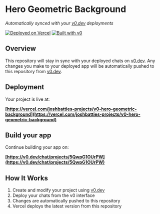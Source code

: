 # Hero Geometric Background

*Automatically synced with your [v0.dev](https://v0.dev) deployments*

[![Deployed on Vercel](https://img.shields.io/badge/Deployed%20on-Vercel-black?style=for-the-badge&logo=vercel)](https://vercel.com/joshbatties-projects/v0-hero-geometric-background)
[![Built with v0](https://img.shields.io/badge/Built%20with-v0.dev-black?style=for-the-badge)](https://v0.dev/chat/projects/5QwpG1OUrPW)

## Overview

This repository will stay in sync with your deployed chats on [v0.dev](https://v0.dev).
Any changes you make to your deployed app will be automatically pushed to this repository from [v0.dev](https://v0.dev).

## Deployment

Your project is live at:

**[https://vercel.com/joshbatties-projects/v0-hero-geometric-background](https://vercel.com/joshbatties-projects/v0-hero-geometric-background)**

## Build your app

Continue building your app on:

**[https://v0.dev/chat/projects/5QwpG1OUrPW](https://v0.dev/chat/projects/5QwpG1OUrPW)**

## How It Works

1. Create and modify your project using [v0.dev](https://v0.dev)
2. Deploy your chats from the v0 interface
3. Changes are automatically pushed to this repository
4. Vercel deploys the latest version from this repository
